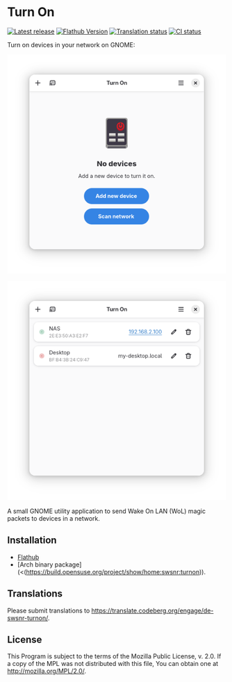 # Turn On

[![Latest release](https://img.shields.io/github/v/release/swsnr/turnon)](https://github.com/swsnr/turnon/releases/)
[![Flathub Version](https://img.shields.io/flathub/v/de.swsnr.turnon)](https://flathub.org/apps/de.swsnr.turnon)
[![Translation status](https://translate.codeberg.org/widget/de-swsnr-turnon/de-swsnr-turnon/svg-badge.svg)](https://translate.codeberg.org/engage/de-swsnr-turnon/)
[![CI status](https://img.shields.io/github/actions/workflow/status/swsnr/turnon/test.yml)](https://github.com/swsnr/turnon/actions)

Turn on devices in your network on GNOME:

![The empty greeting page with the application icon and a button to add a new device](./screenshots/start-page.png)

![Two devices, one of them on, and the other off](./screenshots/list-of-devices.png)

A small GNOME utility application to send Wake On LAN (WoL) magic packets to devices in a network.

## Installation

- [Flathub](https://flathub.org/apps/de.swsnr.turnon)
- [Arch binary package](<(https://build.opensuse.org/project/show/home:swsnr:turnon)).

## Translations

Please submit translations to <https://translate.codeberg.org/engage/de-swsnr-turnon/>.

## License

This Program is subject to the terms of the Mozilla Public License, v. 2.0. If a copy of the MPL was not distributed with this file, You can obtain one at <http://mozilla.org/MPL/2.0/>.
